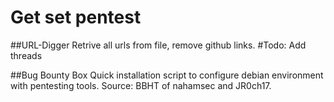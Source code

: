 Get set pentest
================

##URL-Digger
Retrive all urls from file, remove github links.
#Todo: Add threads

##Bug Bounty Box 
Quick installation script to configure debian environment with pentesting tools.
Source: BBHT of nahamsec and JR0ch17.

